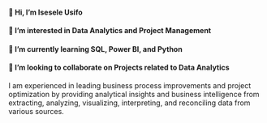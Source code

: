 #### 👋 Hi, I’m Isesele Usifo
#### 👀 I’m interested in Data Analytics and Project Management
#### 🌱 I’m currently learning SQL, Power BI, and Python
#### 💞️ I’m looking to collaborate on Projects related to Data Analytics


I am experienced in leading business process improvements and project optimization by providing analytical insights and business intelligence from extracting, analyzing, visualizing, interpreting, and reconciling data from various sources.
<!--
**iseseleusifo/iseseleusifo** is a ✨ _special_ ✨ repository because its `README.md` (this file) appears on your GitHub profile.

Here are some ideas to get you started:

- 🔭 I’m currently working on ...
- 🌱 I’m currently learning ...
- 👯 I’m looking to collaborate on ...
- 🤔 I’m looking for help with ...
- 💬 Ask me about ...
- 📫 How to reach me: ...
- 😄 Pronouns: ...
- ⚡ Fun fact: ...
-->
